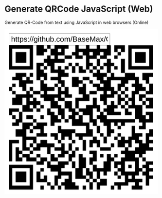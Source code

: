 # Generate QRCode JavaScript (Web)

Generate QR-Code from text using JavaScript in web browsers (Online)

[![Generate QRCode JavaScript](demo.png)](https://basemax.github.io/GenerateQRCodeWeb/)

